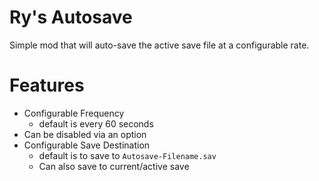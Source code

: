 # Ry's Autosave

Simple mod that will auto-save the active save file at a configurable rate.

# Features

- Configurable Frequency
  - default is every 60 seconds
- Can be disabled via an option
- Configurable Save Destination
  - default is to save to `Autosave-Filename.sav`
  - Can also save to current/active save